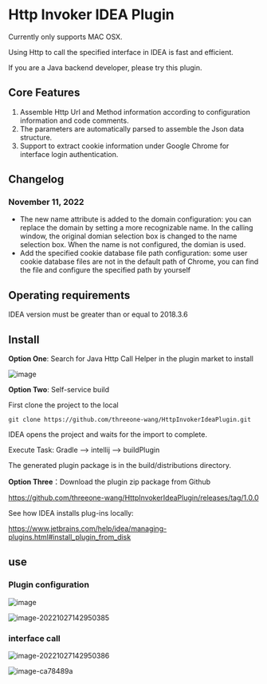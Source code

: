 # Http Invoker IDEA Plugin

Currently only supports MAC OSX.

Using Http to call the specified interface in IDEA is fast and efficient.

If you are a Java backend developer, please try this plugin.

## Core Features

1. Assemble Http Url and Method information according to configuration information and code comments.
2. The parameters are automatically parsed to assemble the Json data structure.
3. Support to extract cookie information under Google Chrome for interface login authentication.

## Changelog

### November 11, 2022

- The new name attribute is added to the domain configuration: you can replace the domain by setting a more recognizable name. In the calling window, the original domian selection box is changed to the name selection box. When the name is not configured, the domian is used.
- Add the specified cookie database file path configuration: some user cookie database files are not in the default path of Chrome, you can find the file and configure the specified path by yourself

## Operating requirements

IDEA version must be greater than or equal to 2018.3.6

## Install

**Option One**: Search for Java Http Call Helper in the plugin market to install

![image](https://user-images.githubusercontent.com/41659443/198494263-652d1915-6791-444b-9aa1-5e674a75b028.png)



**Option Two**: Self-service build

First clone the project to the local

```shell
git clone https://github.com/threeone-wang/HttpInvokerIdeaPlugin.git
```

IDEA opens the project and waits for the import to complete.

Execute Task: Gradle --> intellij --> buildPlugin

The generated plugin package is in the build/distributions directory.



**Option Three**：Download the plugin zip package from Github

https://github.com/threeone-wang/HttpInvokerIdeaPlugin/releases/tag/1.0.0



See how IDEA installs plug-ins locally:

https://www.jetbrains.com/help/idea/managing-plugins.html#install_plugin_from_disk

## use

### Plugin configuration

![image](https://user-images.githubusercontent.com/41659443/198217931-96614c8d-fe41-4872-813a-b15492ed258a.png)



![image-20221027142950385](https://user-images.githubusercontent.com/41659443/198215169-23a23240-2b56-4a80-9183-b94df1c65e01.png)

### interface call

![image-20221027142950386](https://user-images.githubusercontent.com/41659443/198215766-1f2492bb-42c4-4ed7-90d0-08af9592d51c.png)



![image-ca78489a](https://user-images.githubusercontent.com/41659443/198216481-ca78489a-83ae-490b-b712-92b8e442985a.png)


